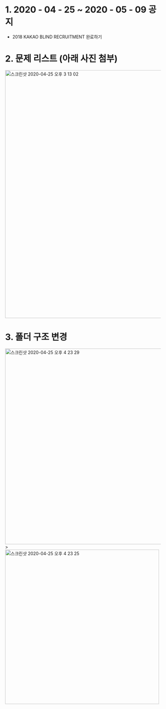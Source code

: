 # 1. 2020 - 04 - 25 ~ 2020 - 05 - 09 공지
 - 2018 KAKAO BLIND RECRUITMENT 완료하기

# 2. 문제 리스트 (아래 사진 첨부)
<img width="799" alt="스크린샷 2020-04-25 오후 3 13 02" src="https://user-images.githubusercontent.com/59609682/80273868-0b2e5100-8711-11ea-8558-e7c9eee6c37a.png">

# 3. 폴더 구조 변경
<div>
<img width="631" alt="스크린샷 2020-04-25 오후 4 23 29" src="https://user-images.githubusercontent.com/59609682/80273880-1f724e00-8711-11ea-876b-4c14ee361e7e.png">>

<img width="498" alt="스크린샷 2020-04-25 오후 4 23 25" src="https://user-images.githubusercontent.com/59609682/80273877-1b463080-8711-11ea-86cb-2687219b5636.png">

</div>
